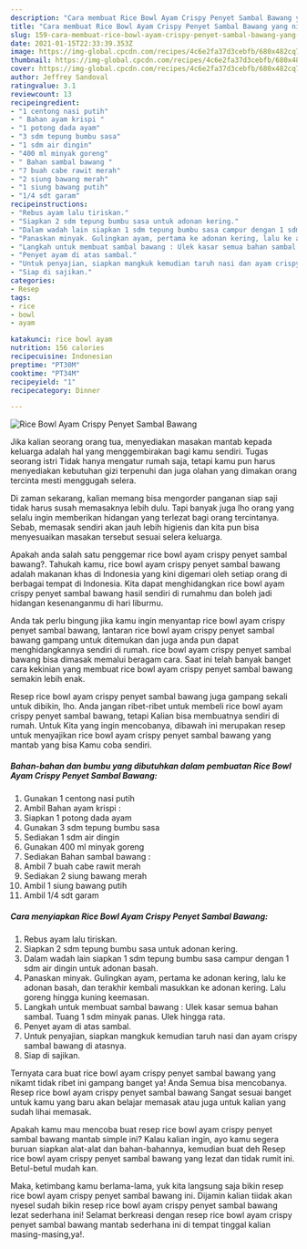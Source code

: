 ```yaml
---
description: "Cara membuat Rice Bowl Ayam Crispy Penyet Sambal Bawang yang nikmat dan Mudah Dibuat"
title: "Cara membuat Rice Bowl Ayam Crispy Penyet Sambal Bawang yang nikmat dan Mudah Dibuat"
slug: 159-cara-membuat-rice-bowl-ayam-crispy-penyet-sambal-bawang-yang-nikmat-dan-mudah-dibuat
date: 2021-01-15T22:33:39.353Z
image: https://img-global.cpcdn.com/recipes/4c6e2fa37d3cebfb/680x482cq70/rice-bowl-ayam-crispy-penyet-sambal-bawang-foto-resep-utama.jpg
thumbnail: https://img-global.cpcdn.com/recipes/4c6e2fa37d3cebfb/680x482cq70/rice-bowl-ayam-crispy-penyet-sambal-bawang-foto-resep-utama.jpg
cover: https://img-global.cpcdn.com/recipes/4c6e2fa37d3cebfb/680x482cq70/rice-bowl-ayam-crispy-penyet-sambal-bawang-foto-resep-utama.jpg
author: Jeffrey Sandoval
ratingvalue: 3.1
reviewcount: 13
recipeingredient:
- "1 centong nasi putih"
- " Bahan ayam krispi "
- "1 potong dada ayam"
- "3 sdm tepung bumbu sasa"
- "1 sdm air dingin"
- "400 ml minyak goreng"
- " Bahan sambal bawang "
- "7 buah cabe rawit merah"
- "2 siung bawang merah"
- "1 siung bawang putih"
- "1/4 sdt garam"
recipeinstructions:
- "Rebus ayam lalu tiriskan."
- "Siapkan 2 sdm tepung bumbu sasa untuk adonan kering."
- "Dalam wadah lain siapkan 1 sdm tepung bumbu sasa campur dengan 1 sdm air dingin untuk adonan basah."
- "Panaskan minyak. Gulingkan ayam, pertama ke adonan kering, lalu ke adonan basah, dan terakhir kembali masukkan ke adonan kering. Lalu goreng hingga kuning keemasan."
- "Langkah untuk membuat sambal bawang : Ulek kasar semua bahan sambal. Tuang 1 sdm minyak panas. Ulek hingga rata."
- "Penyet ayam di atas sambal."
- "Untuk penyajian, siapkan mangkuk kemudian taruh nasi dan ayam crispy sambal bawang di atasnya."
- "Siap di sajikan."
categories:
- Resep
tags:
- rice
- bowl
- ayam

katakunci: rice bowl ayam 
nutrition: 156 calories
recipecuisine: Indonesian
preptime: "PT30M"
cooktime: "PT34M"
recipeyield: "1"
recipecategory: Dinner

---
```



![Rice Bowl Ayam Crispy Penyet Sambal Bawang](https://img-global.cpcdn.com/recipes/4c6e2fa37d3cebfb/680x482cq70/rice-bowl-ayam-crispy-penyet-sambal-bawang-foto-resep-utama.jpg)

Jika kalian seorang orang tua, menyediakan masakan mantab kepada keluarga adalah hal yang menggembirakan bagi kamu sendiri. Tugas seorang istri Tidak hanya mengatur rumah saja, tetapi kamu pun harus menyediakan kebutuhan gizi terpenuhi dan juga olahan yang dimakan orang tercinta mesti menggugah selera.

Di zaman  sekarang, kalian memang bisa mengorder panganan siap saji tidak harus susah memasaknya lebih dulu. Tapi banyak juga lho orang yang selalu ingin memberikan hidangan yang terlezat bagi orang tercintanya. Sebab, memasak sendiri akan jauh lebih higienis dan kita pun bisa menyesuaikan masakan tersebut sesuai selera keluarga. 



Apakah anda salah satu penggemar rice bowl ayam crispy penyet sambal bawang?. Tahukah kamu, rice bowl ayam crispy penyet sambal bawang adalah makanan khas di Indonesia yang kini digemari oleh setiap orang di berbagai tempat di Indonesia. Kita dapat menghidangkan rice bowl ayam crispy penyet sambal bawang hasil sendiri di rumahmu dan boleh jadi hidangan kesenanganmu di hari liburmu.

Anda tak perlu bingung jika kamu ingin menyantap rice bowl ayam crispy penyet sambal bawang, lantaran rice bowl ayam crispy penyet sambal bawang gampang untuk ditemukan dan juga anda pun dapat menghidangkannya sendiri di rumah. rice bowl ayam crispy penyet sambal bawang bisa dimasak memalui beragam cara. Saat ini telah banyak banget cara kekinian yang membuat rice bowl ayam crispy penyet sambal bawang semakin lebih enak.

Resep rice bowl ayam crispy penyet sambal bawang juga gampang sekali untuk dibikin, lho. Anda jangan ribet-ribet untuk membeli rice bowl ayam crispy penyet sambal bawang, tetapi Kalian bisa membuatnya sendiri di rumah. Untuk Kita yang ingin mencobanya, dibawah ini merupakan resep untuk menyajikan rice bowl ayam crispy penyet sambal bawang yang mantab yang bisa Kamu coba sendiri.

<!--inarticleads1-->

##### Bahan-bahan dan bumbu yang dibutuhkan dalam pembuatan Rice Bowl Ayam Crispy Penyet Sambal Bawang:

1. Gunakan 1 centong nasi putih
1. Ambil  Bahan ayam krispi :
1. Siapkan 1 potong dada ayam
1. Gunakan 3 sdm tepung bumbu sasa
1. Sediakan 1 sdm air dingin
1. Gunakan 400 ml minyak goreng
1. Sediakan  Bahan sambal bawang :
1. Ambil 7 buah cabe rawit merah
1. Sediakan 2 siung bawang merah
1. Ambil 1 siung bawang putih
1. Ambil 1/4 sdt garam




<!--inarticleads2-->

##### Cara menyiapkan Rice Bowl Ayam Crispy Penyet Sambal Bawang:

1. Rebus ayam lalu tiriskan.
1. Siapkan 2 sdm tepung bumbu sasa untuk adonan kering.
1. Dalam wadah lain siapkan 1 sdm tepung bumbu sasa campur dengan 1 sdm air dingin untuk adonan basah.
1. Panaskan minyak. Gulingkan ayam, pertama ke adonan kering, lalu ke adonan basah, dan terakhir kembali masukkan ke adonan kering. Lalu goreng hingga kuning keemasan.
1. Langkah untuk membuat sambal bawang : Ulek kasar semua bahan sambal. Tuang 1 sdm minyak panas. Ulek hingga rata.
1. Penyet ayam di atas sambal.
1. Untuk penyajian, siapkan mangkuk kemudian taruh nasi dan ayam crispy sambal bawang di atasnya.
1. Siap di sajikan.




Ternyata cara buat rice bowl ayam crispy penyet sambal bawang yang nikamt tidak ribet ini gampang banget ya! Anda Semua bisa mencobanya. Resep rice bowl ayam crispy penyet sambal bawang Sangat sesuai banget untuk kamu yang baru akan belajar memasak atau juga untuk kalian yang sudah lihai memasak.

Apakah kamu mau mencoba buat resep rice bowl ayam crispy penyet sambal bawang mantab simple ini? Kalau kalian ingin, ayo kamu segera buruan siapkan alat-alat dan bahan-bahannya, kemudian buat deh Resep rice bowl ayam crispy penyet sambal bawang yang lezat dan tidak rumit ini. Betul-betul mudah kan. 

Maka, ketimbang kamu berlama-lama, yuk kita langsung saja bikin resep rice bowl ayam crispy penyet sambal bawang ini. Dijamin kalian tiidak akan nyesel sudah bikin resep rice bowl ayam crispy penyet sambal bawang lezat sederhana ini! Selamat berkreasi dengan resep rice bowl ayam crispy penyet sambal bawang mantab sederhana ini di tempat tinggal kalian masing-masing,ya!.

